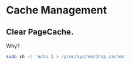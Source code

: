 # Cache Management


## Clear PageCache.

Why? 
```Bash
sudo sh -c 'echo 1 > /proc/sys/vm/drop_caches'
```